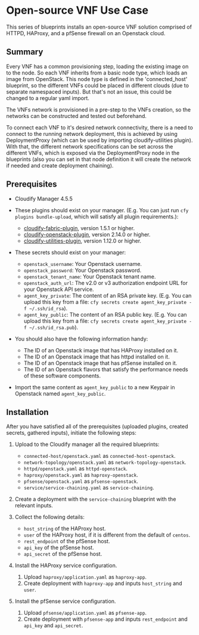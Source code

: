 # Open-source VNF Use Case

This series of blueprints installs an open-source VNF solution comprised of HTTPD, HAProxy, and a pfSense firewall on an Openstack cloud.

## Summary

Every VNF has a common provisioning step, loading the existing image on to the node. So each VNF inherits from a basic node type, which loads an image from OpenStack. This node type is defined in the 'connected_host' blueprint, so the different VNFs could be placed in different clouds (due to separate namespaced inputs). But that's not an issue, this could be changed to a regular yaml import.

The VNFs network is provisioned in a pre-step to the VNFs creation, so the networks can be constructed and tested out beforehand.

To connect each VNF to it's desired network connectivity, there is a need to connect to the running network deployment, this is achieved by using DeploymentProxy (which can be used by importing cloudify-utilities plugin). With that, the different network specifications can be set across the different VNFs, which is exposed via the DeploymentProxy node in the blueprints (also you can set in that node definition it will create the network if needed and create deployment chaining).

## Prerequisites

* Cloudify Manager 4.5.5

* These plugins should exist on your manager. (E.g. You can just run `cfy plugins bundle-upload`, which will satisfy all plugin requirements.):
  * [cloudify-fabric-plugin](https://github.com/cloudify-cosmo/cloudify-fabric-plugin/releases), version 1.5.1 or higher.
  * [cloudify-openstack-plugin](https://github.com/cloudify-cosmo/cloudify-openstack-plugin/releases), version 2.14.0 or higher.
  * [cloudify-utilities-plugin](https://github.com/cloudify-incubator/cloudify-utilities-plugin/releases), version 1.12.0 or higher.

* These secrets should exist on your manager:
  * `openstack_username`: Your Openstack username.
  * `openstack_password`: Your Openstack password.
  * `openstack_tenant_name`: Your Openstack tenant name.
  * `openstack_auth_url`: The v2.0 or v3 authorization endpoint URL for your Openstack API service.
  * `agent_key_private`: The content of an RSA private key. (E.g. You can upload this key from a file: `cfy secrets create agent_key_private -f ~/.ssh/id_rsa`).
  * `agent_key_public`: The content of an RSA public key. (E.g. You can upload this key from a file: `cfy secrets create agent_key_private -f ~/.ssh/id_rsa.pub`).

* You should also have the following information handy:
  * The ID of an Openstack image that has HAProxy installed on it.
  * The ID of an Openstack image that has httpd installed on it.
  * The ID of an Openstack image that has pfSense installed on it.
  * The ID of an Openstack flavors that satisfy the performance needs of these software components.

* Import the same content as `agent_key_public` to a new Keypair in Openstack named `agent_key_public`.

## Installation

After you have satisfied all of the prerequisites (uploaded plugins, created secrets, gathered inputs), initiate the following steps:

1. Upload to the Cloudify manager all the required blueprints:
    * `connected-host/openstack.yaml` as `connected-host-openstack`.
    * `network-topology/openstack.yaml` as `network-topology-openstack`.
    * `httpd/openstack.yaml` as `httpd-openstack`.
    * `haproxy/openstack.yaml` as `haproxy-openstack`.
    * `pfsense/openstack.yaml` as `pfsense-openstack`.
    * `service/service-chaining.yaml` as `service-chaining`.

1. Create a deployment with the `service-chaining` blueprint with the relevant inputs.

1. Collect the following details:
    * `host_string` of the HAProxy host.
    * `user` of the HAProxy host, if it is different from the default of `centos`.
    * `rest_endpoint` of the pfSense host.
    * `api_key` of the pfSense host.
    * `api_secret` of the pfSense host.

1. Install the HAProxy service configuration.
    1. Upload `haproxy/application.yaml` as `haproxy-app`.
    1. Create deployment with `haproxy-app` and inputs `host_string` and `user`.

1. Install the pfSense service configuration.
    1. Upload `pfsense/application.yaml` as `pfsense-app`.
    1. Create deployment with `pfsense-app` and inputs `rest_endpoint` and `api_key` and `api_secret`.
